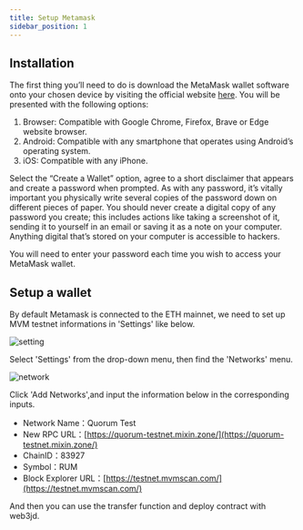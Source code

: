 ```yaml
---
title: Setup Metamask
sidebar_position: 1
---
```


## Installation

The first thing you’ll need to do is download the MetaMask wallet software onto your chosen device by visiting the official website [here](https://metamask.io/). You will be presented with the following options:

1. Browser: Compatible with Google Chrome, Firefox, Brave or Edge website browser.
2. Android: Compatible with any smartphone that operates using Android’s operating system.
3. iOS: Compatible with any iPhone.

Select the “Create a Wallet” option, agree to a short disclaimer that appears and create a password when prompted. As with any password, it’s vitally important you physically write several copies of the password down on different pieces of paper. You should never create a digital copy of any password you create; this includes actions like taking a screenshot of it, sending it to yourself in an email or saving it as a note on your computer. Anything digital that’s stored on your computer is accessible to hackers.

You will need to enter your password each time you wish to access your MetaMask wallet.

## Setup a wallet

By default Metamask is connected to the ETH mainnet, we need to set up MVM testnet informations in 'Settings' like below.

![setting](./images/setting.png)

Select 'Settings' from the drop-down menu, then find the 'Networks' menu.

![network](./images/network.png)

Click 'Add Networks',and input the information below in the corresponding inputs.

- Network Name：Quorum Test
- New RPC URL：[https://quorum-testnet.mixin.zone/](https://quorum-testnet.mixin.zone/)
- ChainID：83927
- Symbol：RUM
- Block Explorer URL：[https://testnet.mvmscan.com/](https://testnet.mvmscan.com/)

And then you can use the transfer function and deploy contract with web3jd.
